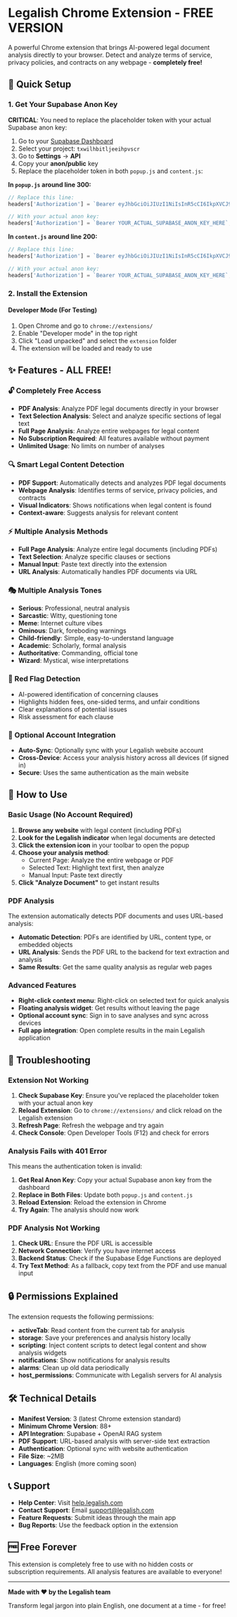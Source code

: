# Legalish Chrome Extension - FREE VERSION

A powerful Chrome extension that brings AI-powered legal document analysis directly to your browser. Detect and analyze terms of service, privacy policies, and contracts on any webpage - **completely free!**

## 🚀 Quick Setup

### 1. Get Your Supabase Anon Key

**CRITICAL**: You need to replace the placeholder token with your actual Supabase anon key:

1. Go to your [Supabase Dashboard](https://supabase.com/dashboard)
2. Select your project: `txwilhbitljeeihpvscr`
3. Go to **Settings** → **API**
4. Copy your **anon/public** key
5. Replace the placeholder token in both `popup.js` and `content.js`:

**In `popup.js` around line 300:**
```javascript
// Replace this line:
headers['Authorization'] = `Bearer eyJhbGciOiJIUzI1NiIsInR5cCI6IkpXVCJ9.eyJpc3MiOiJzdXBhYmFzZSIsInJlZiI6InR4d2lsaGJpdGxqZWVpaHB2c2NyIiwicm9sZSI6ImFub24iLCJpYXQiOjE3NDkwODUzNjQsImV4cCI6MjA2NDY2MTM2NH0.EhFUUngApIPqLfpSHg_0ajRkgN6Krg9BmZd5RXEq6NQ`;

// With your actual anon key:
headers['Authorization'] = `Bearer YOUR_ACTUAL_SUPABASE_ANON_KEY_HERE`;
```

**In `content.js` around line 200:**
```javascript
// Replace this line:
headers['Authorization'] = `Bearer eyJhbGciOiJIUzI1NiIsInR5cCI6IkpXVCJ9.eyJpc3MiOiJzdXBhYmFzZSIsInJlZiI6InR4d2lsaGJpdGxqZWVpaHB2c2NyIiwicm9sZSI6ImFub24iLCJpYXQiOjE3NDkwODUzNjQsImV4cCI6MjA2NDY2MTM2NH0.EhFUUngApIPqLfpSHg_0ajRkgN6Krg9BmZd5RXEq6NQ`;

// With your actual anon key:
headers['Authorization'] = `Bearer YOUR_ACTUAL_SUPABASE_ANON_KEY_HERE`;
```

### 2. Install the Extension

#### Developer Mode (For Testing)
1. Open Chrome and go to `chrome://extensions/`
2. Enable "Developer mode" in the top right
3. Click "Load unpacked" and select the `extension` folder
4. The extension will be loaded and ready to use

## ✨ Features - ALL FREE!

### 🔓 **Completely Free Access**
- **PDF Analysis**: Analyze PDF legal documents directly in your browser
- **Text Selection Analysis**: Select and analyze specific sections of legal text
- **Full Page Analysis**: Analyze entire webpages for legal content
- **No Subscription Required**: All features available without payment
- **Unlimited Usage**: No limits on number of analyses

### 🔍 Smart Legal Content Detection
- **PDF Support**: Automatically detects and analyzes PDF legal documents
- **Webpage Analysis**: Identifies terms of service, privacy policies, and contracts
- **Visual Indicators**: Shows notifications when legal content is found
- **Context-aware**: Suggests analysis for relevant content

### ⚡ Multiple Analysis Methods
- **Full Page Analysis**: Analyze entire legal documents (including PDFs)
- **Text Selection**: Analyze specific clauses or sections
- **Manual Input**: Paste text directly into the extension
- **URL Analysis**: Automatically handles PDF documents via URL

### 🎭 Multiple Analysis Tones
- **Serious**: Professional, neutral analysis
- **Sarcastic**: Witty, questioning tone
- **Meme**: Internet culture vibes
- **Ominous**: Dark, foreboding warnings
- **Child-friendly**: Simple, easy-to-understand language
- **Academic**: Scholarly, formal analysis
- **Authoritative**: Commanding, official tone
- **Wizard**: Mystical, wise interpretations

### 🚩 Red Flag Detection
- AI-powered identification of concerning clauses
- Highlights hidden fees, one-sided terms, and unfair conditions
- Clear explanations of potential issues
- Risk assessment for each clause

### 🔐 Optional Account Integration
- **Auto-Sync**: Optionally sync with your Legalish website account
- **Cross-Device**: Access your analysis history across all devices (if signed in)
- **Secure**: Uses the same authentication as the main website

## 📖 How to Use

### Basic Usage (No Account Required)
1. **Browse any website** with legal content (including PDFs)
2. **Look for the Legalish indicator** when legal documents are detected
3. **Click the extension icon** in your toolbar to open the popup
4. **Choose your analysis method**:
   - Current Page: Analyze the entire webpage or PDF
   - Selected Text: Highlight text first, then analyze
   - Manual Input: Paste text directly
5. **Click "Analyze Document"** to get instant results

### PDF Analysis
The extension automatically detects PDF documents and uses URL-based analysis:
- **Automatic Detection**: PDFs are identified by URL, content type, or embedded objects
- **URL Analysis**: Sends the PDF URL to the backend for text extraction and analysis
- **Same Results**: Get the same quality analysis as regular web pages

### Advanced Features
- **Right-click context menu**: Right-click on selected text for quick analysis
- **Floating analysis widget**: Get results without leaving the page
- **Optional account sync**: Sign in to save analyses and sync across devices
- **Full app integration**: Open complete results in the main Legalish application

## 🔧 Troubleshooting

### Extension Not Working
1. **Check Supabase Key**: Ensure you've replaced the placeholder token with your actual anon key
2. **Reload Extension**: Go to `chrome://extensions/` and click reload on the Legalish extension
3. **Refresh Page**: Refresh the webpage and try again
4. **Check Console**: Open Developer Tools (F12) and check for errors

### Analysis Fails with 401 Error
This means the authentication token is invalid:
1. **Get Real Anon Key**: Copy your actual Supabase anon key from the dashboard
2. **Replace in Both Files**: Update both `popup.js` and `content.js`
3. **Reload Extension**: Reload the extension in Chrome
4. **Try Again**: The analysis should now work

### PDF Analysis Not Working
1. **Check URL**: Ensure the PDF URL is accessible
2. **Network Connection**: Verify you have internet access
3. **Backend Status**: Check if the Supabase Edge Functions are deployed
4. **Try Text Method**: As a fallback, copy text from the PDF and use manual input

## 🔒 Permissions Explained

The extension requests the following permissions:

- **activeTab**: Read content from the current tab for analysis
- **storage**: Save your preferences and analysis history locally
- **scripting**: Inject content scripts to detect legal content and show analysis widgets
- **notifications**: Show notifications for analysis results
- **alarms**: Clean up old data periodically
- **host_permissions**: Communicate with Legalish servers for AI analysis

## 🛠️ Technical Details

- **Manifest Version**: 3 (latest Chrome extension standard)
- **Minimum Chrome Version**: 88+
- **API Integration**: Supabase + OpenAI RAG system
- **PDF Support**: URL-based analysis with server-side text extraction
- **Authentication**: Optional sync with website authentication
- **File Size**: ~2MB
- **Languages**: English (more coming soon)

## 📞 Support

- **Help Center**: Visit [help.legalish.com](https://help.legalish.com)
- **Contact Support**: Email support@legalish.com
- **Feature Requests**: Submit ideas through the main app
- **Bug Reports**: Use the feedback option in the extension

## 🆓 Free Forever

This extension is completely free to use with no hidden costs or subscription requirements. All analysis features are available to everyone!

---

**Made with ❤️ by the Legalish team**

Transform legal jargon into plain English, one document at a time - for free!